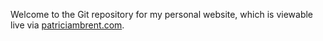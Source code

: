 [website]: [http://www.patriciambrent.com/]

Welcome to the Git repository for my personal website, which is viewable live via [patriciambrent.com][website].
